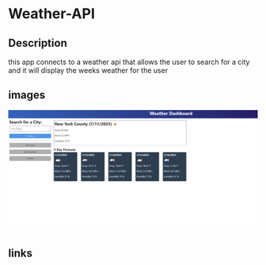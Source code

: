 # Weather-API

## Description 
this app connects to a weather api that allows the user to search for a city and it will display the weeks weather for the user 

## images 
![screenshot of the weather Dashbiard website](./Assets/image.png)

## links 

